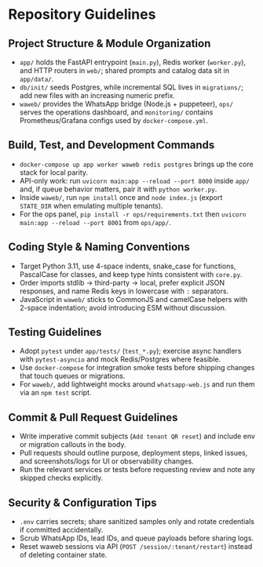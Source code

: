 # Repository Guidelines

## Project Structure & Module Organization
- `app/` holds the FastAPI entrypoint (`main.py`), Redis worker (`worker.py`), and HTTP routers in `web/`; shared prompts and catalog data sit in `app/data/`.
- `db/init/` seeds Postgres, while incremental SQL lives in `migrations/`; add new files with an increasing numeric prefix.
- `waweb/` provides the WhatsApp bridge (Node.js + puppeteer), `ops/` serves the operations dashboard, and `monitoring/` contains Prometheus/Grafana configs used by `docker-compose.yml`.

## Build, Test, and Development Commands
- `docker-compose up app worker waweb redis postgres` brings up the core stack for local parity.
- API-only work: run `uvicorn main:app --reload --port 8000` inside `app/` and, if queue behavior matters, pair it with `python worker.py`.
- Inside `waweb/`, run `npm install` once and `node index.js` (export `STATE_DIR` when emulating multiple tenants).
- For the ops panel, `pip install -r ops/requirements.txt` then `uvicorn main:app --reload --port 8001` from `ops/app/`.

## Coding Style & Naming Conventions
- Target Python 3.11, use 4-space indents, snake_case for functions, PascalCase for classes, and keep type hints consistent with `core.py`.
- Order imports stdlib → third-party → local, prefer explicit JSON responses, and name Redis keys in lowercase with `:` separators.
- JavaScript in `waweb/` sticks to CommonJS and camelCase helpers with 2-space indentation; avoid introducing ESM without discussion.

## Testing Guidelines
- Adopt `pytest` under `app/tests/` (`test_*.py`); exercise async handlers with `pytest-asyncio` and mock Redis/Postgres where feasible.
- Use `docker-compose` for integration smoke tests before shipping changes that touch queues or migrations.
- For `waweb/`, add lightweight mocks around `whatsapp-web.js` and run them via an `npm test` script.

## Commit & Pull Request Guidelines
- Write imperative commit subjects (`Add tenant QR reset`) and include env or migration callouts in the body.
- Pull requests should outline purpose, deployment steps, linked issues, and screenshots/logs for UI or observability changes.
- Run the relevant services or tests before requesting review and note any skipped checks explicitly.

## Security & Configuration Tips
- `.env` carries secrets; share sanitized samples only and rotate credentials if committed accidentally.
- Scrub WhatsApp IDs, lead IDs, and queue payloads before sharing logs.
- Reset waweb sessions via API (`POST /session/:tenant/restart`) instead of deleting container state.
